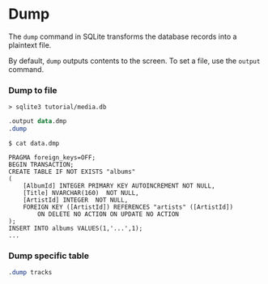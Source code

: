# Dump

The `dump` command in SQLite transforms the database records into a plaintext file.

By default, `dump` outputs contents to the screen. To set a file, use the `output` command.

### Dump to file
`> sqlite3 tutorial/media.db`
```sql
.output data.dmp
.dump
```
```shell
$ cat data.dmp

PRAGMA foreign_keys=OFF;
BEGIN TRANSACTION;
CREATE TABLE IF NOT EXISTS "albums"
(
    [AlbumId] INTEGER PRIMARY KEY AUTOINCREMENT NOT NULL,
    [Title] NVARCHAR(160)  NOT NULL,
    [ArtistId] INTEGER  NOT NULL,
    FOREIGN KEY ([ArtistId]) REFERENCES "artists" ([ArtistId]) 
		ON DELETE NO ACTION ON UPDATE NO ACTION
);
INSERT INTO albums VALUES(1,'...',1);
...
```

### Dump specific table
```sql
.dump tracks
```

